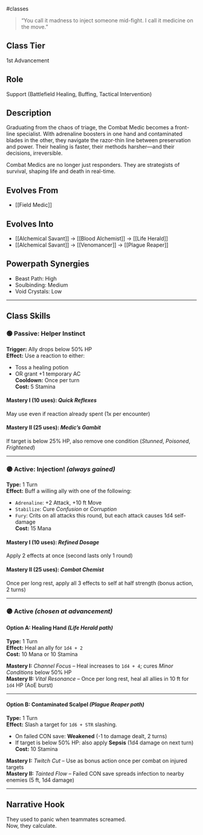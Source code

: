 #classes

> “You call it madness to inject someone mid-fight. I call it medicine on the move.”

## Class Tier  
1st Advancement

## Role  
Support (Battlefield Healing, Buffing, Tactical Intervention)

## Description  
Graduating from the chaos of triage, the Combat Medic becomes a front-line specialist. With adrenaline boosters in one hand and contaminated blades in the other, they navigate the razor-thin line between preservation and power. Their healing is faster, their methods harsher—and their decisions, irreversible.

Combat Medics are no longer just responders. They are strategists of survival, shaping life and death in real-time.

## Evolves From  
- [[Field Medic]]

## Evolves Into  
- [[Alchemical Savant]] → [[Blood Alchemist]] → [[Life Herald]]  
- [[Alchemical Savant]] → [[Venomancer]] → [[Plague Reaper]]

## Powerpath Synergies  
- Beast Path: High  
- Soulbinding: Medium  
- Void Crystals: Low

---

## Class Skills

### 🟢 Passive: **Helper Instinct**  
**Trigger:** Ally drops below 50% HP  
**Effect:** Use a reaction to either:  
- Toss a healing potion  
- OR grant +1 temporary AC  
**Cooldown:** Once per turn  
**Cost:** 5 Stamina  

#### Mastery I (10 uses): *Quick Reflexes*  
May use even if reaction already spent (1x per encounter)

#### Mastery II (25 uses): *Medic’s Gambit*  
If target is below 25% HP, also remove one condition (*Stunned*, *Poisoned*, *Frightened*)

---

### 🟣 Active: **Injection!** *(always gained)*  
**Type:** 1 Turn  
**Effect:** Buff a willing ally with one of the following:  
- `Adrenaline`: +2 Attack, +10 ft Move  
- `Stabilize`: Cure *Confusion* or *Corruption*  
- `Fury`: Crits on all attacks this round, but each attack causes 1d4 self-damage  
**Cost:** 15 Mana  

#### Mastery I (10 uses): *Refined Dosage*  
Apply 2 effects at once (second lasts only 1 round)

#### Mastery II (25 uses): *Combat Chemist*  
Once per long rest, apply all 3 effects to self at half strength (bonus action, 2 turns)

---

### 🟣 Active *(chosen at advancement)*

#### Option A: **Healing Hand** *(Life Herald path)*  
**Type:** 1 Turn  
**Effect:** Heal an ally for `1d4 + 2`  
**Cost:** 10 Mana or 10 Stamina  

**Mastery I:** *Channel Focus* – Heal increases to `1d4 + 4`; cures *Minor Conditions* below 50% HP  
**Mastery II:** *Vital Resonance* – Once per long rest, heal all allies in 10 ft for `1d4` HP (AoE burst)

---

#### Option B: **Contaminated Scalpel** *(Plague Reaper path)*  
**Type:** 1 Turn  
**Effect:** Slash a target for `1d6 + STR` slashing.  
- On failed CON save: **Weakened** (-1 to damage dealt, 2 turns)  
- If target is below 50% HP: also apply **Sepsis** (1d4 damage on next turn)  
**Cost:** 10 Stamina  

**Mastery I:** *Twitch Cut* – Use as bonus action once per combat on injured targets  
**Mastery II:** *Tainted Flow* – Failed CON save spreads infection to nearby enemies (5 ft, 1d4 damage)

---

## Narrative Hook  
They used to panic when teammates screamed.  
Now, they calculate.